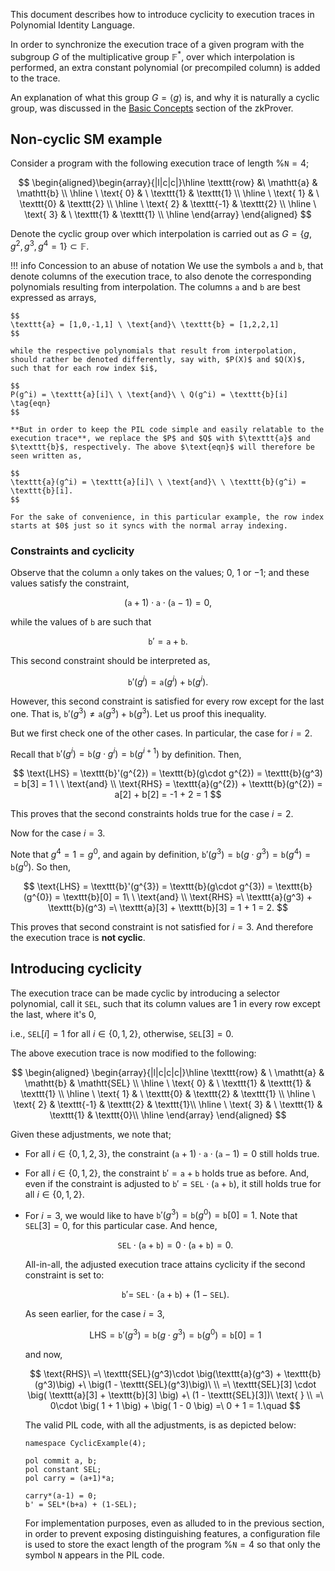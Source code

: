This document describes how to introduce cyclicity to execution traces in Polynomial Identity Language.

In order to synchronize the execution trace of a given program with the subgroup $G$ of the multiplicative group $\mathbb{F}^*$, over which interpolation is performed, an extra constant polynomial (or precompiled column) is added to the trace. 

An explanation of what this group $G = \langle g \rangle$ is, and why it is naturally a cyclic group, was discussed in the [Basic Concepts](../../concepts/mfibonacci-example.md) section of the zkProver.

## Non-cyclic SM example

Consider a program with the following execution trace of length $\%\texttt{N} = 4$;

$$
\begin{aligned}\begin{array}{|l|c|c|}\hline 
\texttt{row} &\ \mathtt{a} & \mathtt{b} \\ \hline 
\ \text{ 0} & \ \texttt{1} & \texttt{1} \\ \hline
\ \text{ 1} & \ \texttt{0} & \texttt{2} \\ \hline
\ \text{ 2} & \texttt{-1} & \texttt{2} \\ \hline
\ \text{ 3} & \ \texttt{1} & \texttt{1} \\ \hline
\end{array}
\end{aligned}
$$

Denote the cyclic group over which interpolation is carried out as $G = \{ g, g^2, g^3, g^4 = 1 \} \subset \mathbb{F}$.

!!! info Concession to an abuse of notation
    We use the symbols $\texttt{a}$ and $\texttt{b}$, that denote columns of the execution trace, to also denote the corresponding polynomials resulting from interpolation. The columns $\texttt{a}$ and $\texttt{b}$ are best expressed as arrays,

    $$
    \texttt{a} = [1,0,-1,1] \ \text{and}\ \texttt{b} = [1,2,2,1]
    $$

    while the respective polynomials that result from interpolation, should rather be denoted differently, say with, $P(X)$ and $Q(X)$, such that for each row index $i$,

    $$
    P(g^i) = \texttt{a}[i]\ \ \text{and}\ \ Q(g^i) = \texttt{b}[i] \tag{eqn}
    $$

    **But in order to keep the PIL code simple and easily relatable to the execution trace**, we replace the $P$ and $Q$ with $\texttt{a}$ and $\texttt{b}$, respectively. The above $\text{eqn}$ will therefore be seen written as,

    $$
    \texttt{a}(g^i) = \texttt{a}[i]\ \ \text{and}\ \ \texttt{b}(g^i) = \texttt{b}[i].
    $$

    For the sake of convenience, in this particular example, the row index starts at $0$ just so it syncs with the normal array indexing.

### Constraints and cyclicity

Observe that the column $\mathtt{a}$ only takes on the values; $0$, $1$ or $−1$; and these values satisfy the constraint,

$$
(\mathtt{a} + 1)\cdot\mathtt{a}\cdot(\mathtt{a} - 1) = 0,
$$

while the values of $\texttt{b}$ are such that

$$
\texttt{b}' = \texttt{a} + \texttt{b}.
$$

This second constraint should be interpreted as,

$$
\texttt{b}'(g^{i}) = \texttt{a}(g^i) + \texttt{b}(g^i).
$$

However, this second constraint is satisfied for every row except for the last one. That is, $\texttt{b}'(g^{3}) \not= \texttt{a}(g^3) + \texttt{b}(g^3)$. Let us proof this inequality.

But we first check one of the other cases. In particular, the case for $i = 2$. 

Recall that  $\texttt{b}'(g^{i}) = \texttt{b}(g\cdot g^{i}) = \texttt{b}(g^{i+1})$ by definition. Then,

$$
\text{LHS} = \texttt{b}'(g^{2}) = \texttt{b}(g\cdot g^{2}) = \texttt{b}(g^3) = b[3] = 1 \ \ \text{and} \\
\text{RHS} = \texttt{a}(g^{2}) + \texttt{b}(g^{2}) = a[2] + b[2] = -1 + 2 = 1
$$

This proves that the second constraints holds true for the case $i = 2$. 

Now for the case $i = 3$.

Note that $g^{4} = 1 = g^0$, and again by definition, $\texttt{b}'(g^{3}) = \texttt{b}(g\cdot g^{3}) = \texttt{b}(g^{4}) = \texttt{b}(g^{0})$. So then,

$$
\text{LHS} = \texttt{b}'(g^{3}) = \texttt{b}(g\cdot g^{3}) = \texttt{b}(g^{0}) = \texttt{b}[0] = 1\ \ \text{and} \\
\text{RHS} =\ \texttt{a}(g^3) + \texttt{b}(g^3) =\ \texttt{a}[3] + \texttt{b}[3] = 1 + 1 = 2.
$$

This proves that second constraint is not satisfied for $i = 3$. And therefore the execution trace is **not cyclic**.

## Introducing cyclicity

The execution trace can be made cyclic by introducing a selector polynomial, call it $\texttt{SEL}$, such that its column values are $1$ in every row  except the last, where it's $0$,

i.e., $\texttt{SEL}[i] = 1$ for all $i \in \{ 0, 1, 2 \}$, otherwise, $\texttt{SEL}[3] = 0$.

The above execution trace is now modified to the following:

$$
\begin{aligned}
\begin{array}{|l|c|c|c|}\hline 
\texttt{row} & \ \mathtt{a} & \mathtt{b} & \mathtt{SEL} \\ \hline 
\ \text{ 0} & \ \texttt{1} & \texttt{1} & \texttt{1} \\ \hline
\ \text{ 1} & \ \texttt{0} & \texttt{2} & \texttt{1} \\ \hline
\ \text{ 2} & \texttt{-1} & \texttt{2} & \texttt{1}\\ \hline
\ \text{ 3} & \ \texttt{1} & \texttt{1} & \texttt{0}\\ \hline
\end{array}
\end{aligned}
$$

Given these adjustments, we note that;

- For all $i \in \{ 0, 1, 2, 3 \}$, the constraint $(\mathtt{a} + 1)\cdot\mathtt{a}\cdot(\mathtt{a} - 1) = 0$ still holds true.

- For all $i \in \{ 0, 1, 2 \}$, the constraint  $\texttt{b}' = \texttt{a} + \texttt{b}$  holds true as before. And, even if the constraint is adjusted to $\texttt{b}' = \texttt{SEL} \cdot (\texttt{a} + \texttt{b})$, it still holds true for all $i \in \{ 0, 1, 2 \}$.

- For $i = 3$, we would like to have  $\texttt{b}'(g^3) = \texttt{b}(g^0) = \texttt{b}[0] = 1$. Note that $\texttt{SEL}[3] = 0$, for this particular case. And hence,

    $$
    \texttt{SEL} \cdot (\texttt{a} + \texttt{b}) = 0 \cdot  (\texttt{a} + \texttt{b}) = 0.
    $$

    All-in-all, the adjusted execution trace attains cyclicity if the second constraint is set to:

    $$
    \texttt{b}' =\ \texttt{SEL} \cdot (\texttt{a} + \texttt{b})\ +\ (1 - \texttt{SEL}).
    $$

    As seen earlier, for the case $i = 3$,

    $$
    \text{LHS} = \texttt{b}'(g^{3}) = \texttt{b}(g\cdot g^{3}) = \texttt{b}(g^{0}) = \texttt{b}[0] = 1
    $$

    and now,

    $$
    \text{RHS}\ =\ \texttt{SEL}(g^3)\cdot \big(\texttt{a}(g^3) + \texttt{b}(g^3)\big) +\ \big(1 - \texttt{SEL}(g^3)\big)\ \\
    =\ \texttt{SEL}[3] \cdot \big( \texttt{a}[3] + \texttt{b}[3] \big) +\ (1 - \texttt{SEL}[3])\ \text{ } \\
    =\ 0\cdot \big( 1 + 1 \big) + \big( 1 - 0 \big) =\ 0 + 1 = 1.\quad
    $$

    The valid PIL code, with all the adjustments, is as depicted below:

    ```
    namespace CyclicExample(4);

    pol commit a, b;
    pol constant SEL;
    pol carry = (a+1)*a;
    
    carry*(a-1) = 0;
    b' = SEL*(b+a) + (1-SEL);
    ```

    For implementation purposes, even as alluded to in the previous section, in order to prevent exposing distinguishing features, a configuration file is used to store the exact length of the program $\%\texttt{N} = 4$ so that only the symbol $\texttt{N}$ appears in the PIL code. 
